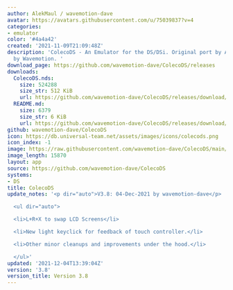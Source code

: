 ```yaml
---
author: AlekMaul / wavemotion-dave
avatar: https://avatars.githubusercontent.com/u/75039837?v=4
categories:
- emulator
color: '#4a4a42'
created: '2021-11-09T21:09:48Z'
description: 'ColecoDS - An Emulator for the DS/DSi. Original port by Alekmaul. Phoenix-Edition
  by Wavemotion. '
download_page: https://github.com/wavemotion-dave/ColecoDS/releases
downloads:
  ColecoDS.nds:
    size: 524288
    size_str: 512 KiB
    url: https://github.com/wavemotion-dave/ColecoDS/releases/download/3.8/ColecoDS.nds
  README.md:
    size: 6379
    size_str: 6 KiB
    url: https://github.com/wavemotion-dave/ColecoDS/releases/download/3.8/README.md
github: wavemotion-dave/ColecoDS
icon: https://db.universal-team.net/assets/images/icons/colecods.png
icon_index: -1
image: https://raw.githubusercontent.com/wavemotion-dave/ColecoDS/main/arm9/gfx_data/pdev_tbg0.png
image_length: 15870
layout: app
source: https://github.com/wavemotion-dave/ColecoDS
systems:
- DS
title: ColecoDS
update_notes: '<p dir="auto">V3.8: 04-Dec-2021 by wavemotion-dave</p>

  <ul dir="auto">

  <li>L+R+X to swap LCD Screens</li>

  <li>New light keyclick for feedback of touch controller.</li>

  <li>Other minor cleanups and improvements under the hood.</li>

  </ul>'
updated: '2021-12-04T13:39:04Z'
version: '3.8'
version_title: Version 3.8
---
```

